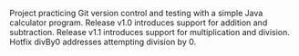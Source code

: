 Project practicing Git version control and testing with a simple Java calculator program.
Release v1.0 introduces support for addition and subtraction.
Release v1.1 introduces support for multiplication and division.
Hotfix divBy0 addresses attempting division by 0.
